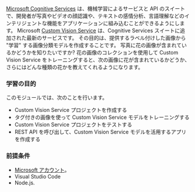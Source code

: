[Microsoft Cognitive Services](https://azure.microsoft.com/services/cognitive-services/ "Microsoft Cognitive Services") は、機械学習によるサービスと API のスイートで、開発者が写真やビデオの顔認識や、テキストの感情分析、言語理解などのインテリジェントな機能をアプリケーションに組み込むことができるようにします。 Microsoft [Custom Vision Service](https://azure.microsoft.com/services/cognitive-services/custom-vision-service/) は、Cognitive Services スイートに追加された最新のサービスです。 その目的は、提供するラベル付けした画像から "学習" する画像分類モデルを作成することです。 写真に花の画像が含まれているかどうかを知りたいですか? 花の画像のコレクションを使用して Custom Vision Service をトレーニングすると、次の画像に花が含まれているかどうか、さらにはどんな種類の花かを教えてくれるようになります。

### <a name="learning-objectives"></a>学習の目的

このモジュールでは、次のことを行います。

- Custom Vision Service プロジェクトを作成する
- タグ付きの画像を使って Custom Vision Service モデルをトレーニングする
- Custom Vision Service プロジェクトをテストする
- REST API を呼び出して、Custom Vision Service モデルを活用するアプリを作成する

### <a name="prerequisites"></a>前提条件  

<!---TODO: Need links here and better verbiage; is Microsoft account needed?--->

- [Microsoft アカウント](https://account.microsoft.com/account)。
- Visual Studio Code
- Node.js.